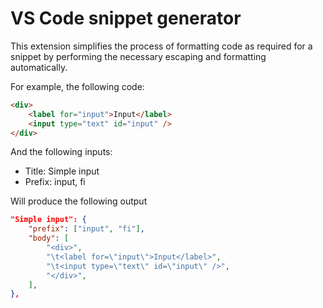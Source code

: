 # VS Code snippet generator

This extension simplifies the process of formatting code as required for a snippet by performing the necessary escaping and formatting automatically.

For example, the following code:

```html
<div>
	<label for="input">Input</label>
	<input type="text" id="input" />
</div>
```

And the following inputs:

- Title: Simple input
- Prefix: input, fi

Will produce the following output

```json
"Simple input": {
	"prefix": ["input", "fi"],
	"body": [
		"<div>",
		"\t<label for=\"input\">Input</label>",
		"\t<input type=\"text\" id=\"input\" />",
		"</div>",
	],
},
```
